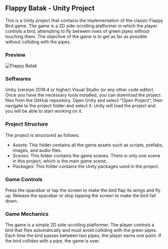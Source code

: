 ## Flappy Batak - Unity Project
This is a Unity project that contains the implementation of the classic Flappy Bird game. The game is a 2D side-scrolling platformer in which the player controls a bird, attempting to fly between rows of green pipes without touching them. The objective of the game is to get as far as possible without colliding with the pipes.

### Preview
![Flappy Batak](https://user-images.githubusercontent.com/99269005/231441725-6ff4edd6-65fd-4505-8b10-89803a3bbfa7.gif)

### Softwares
Unity (version 2019.4 or higher)
Visual Studio (or any other code editor)
Once you have the necessary tools installed, you can download the project files from the GitHub repository. Open Unity and select "Open Project", then navigate to the project folder and select it. Unity will load the project and you will be able to start working on it.

### Project Structure
The project is structured as follows:
- *Assets:* This folder contains all the game assets such as scripts, prefabs, images, and audio files.
- *Scenes:* This folder contains the game scenes. There is only one scene in this project, which is the main game scene.
- *Packages:* This folder contains the Unity packages used in the project.

### Game Controls
Press the spacebar or tap the screen to make the bird flap its wings and fly up.
Release the spacebar or stop tapping the screen to make the bird fall down.

### Game Mechanics
The game is a simple 2D side-scrolling platformer. The player controls a bird that flies automatically and must avoid colliding with the green pipes. Each time the bird passes between two pipes, the player earns one point. If the bird collides with a pipe, the game is over.
